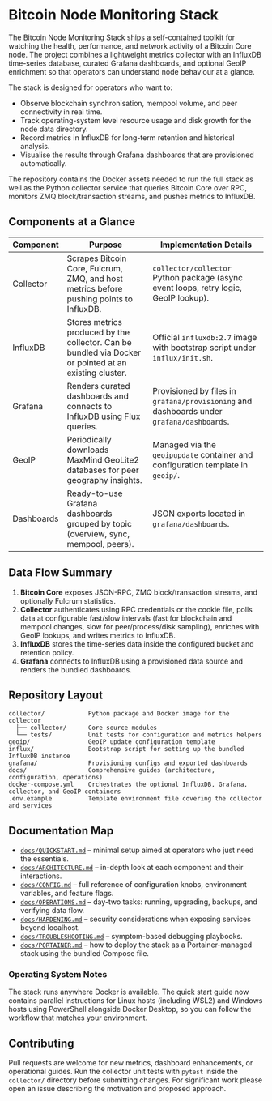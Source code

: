 # Bitcoin Node Monitoring Stack

The Bitcoin Node Monitoring Stack ships a self-contained toolkit for watching the
health, performance, and network activity of a Bitcoin Core node. The project combines a
lightweight metrics collector with an InfluxDB time-series database, curated Grafana
dashboards, and optional GeoIP enrichment so that operators can understand node behaviour at
a glance.

The stack is designed for operators who want to:

* Observe blockchain synchronisation, mempool volume, and peer connectivity in real time.
* Track operating-system level resource usage and disk growth for the node data directory.
* Record metrics in InfluxDB for long-term retention and historical analysis.
* Visualise the results through Grafana dashboards that are provisioned automatically.

The repository contains the Docker assets needed to run the full stack as well as the
Python collector service that queries Bitcoin Core over RPC, monitors ZMQ block/transaction
streams, and pushes metrics to InfluxDB.

## Components at a Glance

| Component | Purpose | Implementation Details |
|-----------|---------|------------------------|
| Collector | Scrapes Bitcoin Core, Fulcrum, ZMQ, and host metrics before pushing points to InfluxDB. | `collector/collector` Python package (async event loops, retry logic, GeoIP lookup). |
| InfluxDB  | Stores metrics produced by the collector. Can be bundled via Docker or pointed at an existing cluster. | Official `influxdb:2.7` image with bootstrap script under `influx/init.sh`. |
| Grafana   | Renders curated dashboards and connects to InfluxDB using Flux queries. | Provisioned by files in `grafana/provisioning` and dashboards under `grafana/dashboards`. |
| GeoIP     | Periodically downloads MaxMind GeoLite2 databases for peer geography insights. | Managed via the `geoipupdate` container and configuration template in `geoip/`. |
| Dashboards | Ready-to-use Grafana dashboards grouped by topic (overview, sync, mempool, peers). | JSON exports located in `grafana/dashboards`. |

## Data Flow Summary

1. **Bitcoin Core** exposes JSON-RPC, ZMQ block/transaction streams, and optionally Fulcrum
   statistics.
2. **Collector** authenticates using RPC credentials or the cookie file, polls data at
   configurable fast/slow intervals (fast for blockchain and mempool changes, slow for
   peer/process/disk sampling), enriches with GeoIP lookups, and writes metrics to
   InfluxDB.
3. **InfluxDB** stores the time-series data inside the configured bucket and retention
   policy.
4. **Grafana** connects to InfluxDB using a provisioned data source and renders the bundled
   dashboards.

## Repository Layout

```
collector/            Python package and Docker image for the collector
  ├── collector/      Core source modules
  └── tests/          Unit tests for configuration and metrics helpers
geoip/                GeoIP update configuration template
influx/               Bootstrap script for setting up the bundled InfluxDB instance
grafana/              Provisioning configs and exported dashboards
docs/                 Comprehensive guides (architecture, configuration, operations)
docker-compose.yml    Orchestrates the optional InfluxDB, Grafana, collector, and GeoIP containers
.env.example          Template environment file covering the collector and services
```

## Documentation Map

* [`docs/QUICKSTART.md`](docs/QUICKSTART.md) – minimal setup aimed at operators who just
  need the essentials.
* [`docs/ARCHITECTURE.md`](docs/ARCHITECTURE.md) – in-depth look at each component and
  their interactions.
* [`docs/CONFIG.md`](docs/CONFIG.md) – full reference of configuration knobs, environment
  variables, and feature flags.
* [`docs/OPERATIONS.md`](docs/OPERATIONS.md) – day-two tasks: running, upgrading, backups,
  and verifying data flow.
* [`docs/HARDENING.md`](docs/HARDENING.md) – security considerations when exposing services
  beyond localhost.
* [`docs/TROUBLESHOOTING.md`](docs/TROUBLESHOOTING.md) – symptom-based debugging playbooks.
* [`docs/PORTAINER.md`](docs/PORTAINER.md) – how to deploy the stack as a Portainer-managed
  stack using the bundled Compose file.

### Operating System Notes

The stack runs anywhere Docker is available. The quick start guide now contains parallel
instructions for Linux hosts (including WSL2) and Windows hosts using PowerShell alongside
Docker Desktop, so you can follow the workflow that matches your environment.

## Contributing

Pull requests are welcome for new metrics, dashboard enhancements, or operational guides.
Run the collector unit tests with `pytest` inside the `collector/` directory before
submitting changes. For significant work please open an issue describing the motivation and
proposed approach.
